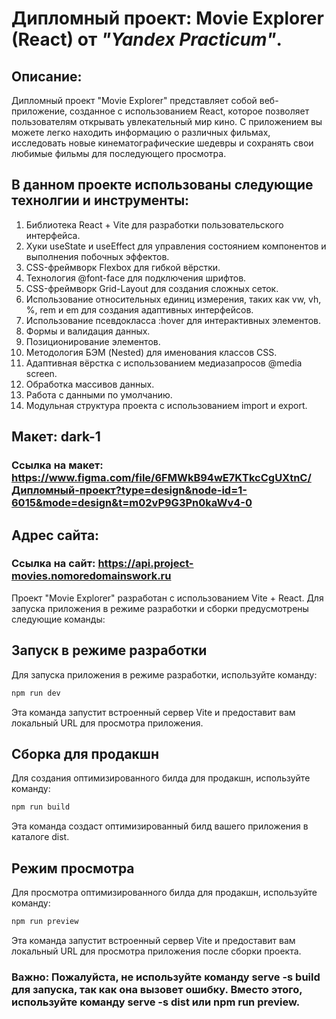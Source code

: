 # Дипломный проект: Movie Explorer (React) от _"Yandex Practicum"_.

## Описание:

Дипломный проект "Movie Explorer" представляет собой веб-приложение, созданное с использованием React, которое позволяет пользователям открывать увлекательный мир кино. С приложением вы можете легко находить информацию о различных фильмах, исследовать новые кинематографические шедевры и сохранять свои любимые фильмы для последующего просмотра.

## В данном проекте использованы следующие технолгии и инструменты:

1. Библиотека React + Vite для разработки пользовательского интерфейса.
2. Хуки useState и useEffect для управления состоянием компонентов и выполнения побочных эффектов.
3. CSS-фреймворк Flexbox для гибкой вёрстки.
4. Технология @font-face для подключения шрифтов.
5. CSS-фреймворк Grid-Layout для создания сложных сеток.
6. Использование относительных единиц измерения, таких как vw, vh, %, rem и em для создания адаптивных интерфейсов.
7. Использование псевдокласса :hover для интерактивных элементов.
8. Формы и валидация данных.
9. Позиционирование элементов.
10. Методология БЭМ (Nested) для именования классов CSS.
11. Адаптивная вёрстка с использованием медиазапросов @media screen.
12. Обработка массивов данных.
13. Работа с данными по умолчанию.
14. Модульная структура проекта с использованием import и export.

## Макет: dark-1
### Ссылка на макет: https://www.figma.com/file/6FMWkB94wE7KTkcCgUXtnC/Дипломный-проект?type=design&node-id=1-6015&mode=design&t=m02vP9G3Pn0kaWv4-0

## Адрес сайта: 
### Ссылка на сайт: https://api.project-movies.nomoredomainswork.ru

Проект "Movie Explorer" разработан с использованием Vite + React. Для запуска приложения в режиме разработки и сборки предусмотрены следующие команды:

## Запуск в режиме разработки

Для запуска приложения в режиме разработки, используйте команду:
```bash
npm run dev
```

Эта команда запустит встроенный сервер Vite и предоставит вам локальный URL для просмотра приложения.

## Сборка для продакшн

Для создания оптимизированного билда для продакшн, используйте команду:
```bash
npm run build
```
Эта команда создаст оптимизированный билд вашего приложения в каталоге dist.

## Режим просмотра

Для просмотра оптимизированного билда для продакшн, используйте команду:
```bash
npm run preview
```
Эта команда запустит встроенный сервер Vite и предоставит вам локальный URL для просмотра приложения после сборки проекта.

### Важно: Пожалуйста, не используйте команду serve -s build для запуска, так как она вызовет ошибку. Вместо этого, используйте команду serve -s dist или npm run preview.